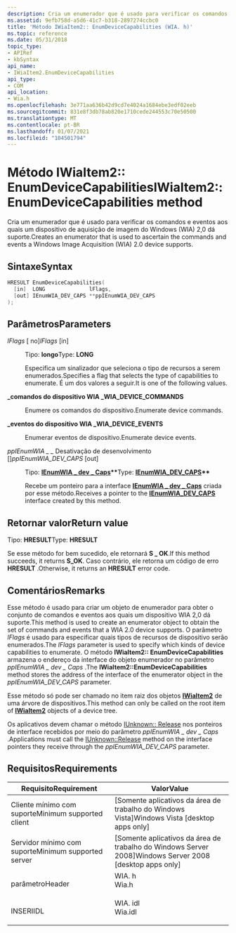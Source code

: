 ```yaml
---
description: Cria um enumerador que é usado para verificar os comandos e eventos aos quais um dispositivo de aquisição de imagem do Windows (WIA) 2,0 dá suporte.
ms.assetid: 9efb758d-a5d6-41c7-b318-2897274ccbc0
title: 'Método IWiaItem2:: EnumDeviceCapabilities (WIA. h)'
ms.topic: reference
ms.date: 05/31/2018
topic_type:
- APIRef
- kbSyntax
api_name:
- IWiaItem2.EnumDeviceCapabilities
api_type:
- COM
api_location:
- Wia.h
ms.openlocfilehash: 3e771aa636b42d9cd7e4024a1684ebe3edf02eeb
ms.sourcegitcommit: 831e8f3db78ab820e1710cede244553c70e50500
ms.translationtype: MT
ms.contentlocale: pt-BR
ms.lasthandoff: 01/07/2021
ms.locfileid: "104501794"
---
```

# <a name="iwiaitem2enumdevicecapabilities-method"></a><span data-ttu-id="d91ec-103">Método IWiaItem2:: EnumDeviceCapabilities</span><span class="sxs-lookup"><span data-stu-id="d91ec-103">IWiaItem2::EnumDeviceCapabilities method</span></span>

<span data-ttu-id="d91ec-104">Cria um enumerador que é usado para verificar os comandos e eventos aos quais um dispositivo de aquisição de imagem do Windows (WIA) 2,0 dá suporte.</span><span class="sxs-lookup"><span data-stu-id="d91ec-104">Creates an enumerator that is used to ascertain the commands and events a Windows Image Acquisition (WIA) 2.0 device supports.</span></span>

## <a name="syntax"></a><span data-ttu-id="d91ec-105">Sintaxe</span><span class="sxs-lookup"><span data-stu-id="d91ec-105">Syntax</span></span>


```C++
HRESULT EnumDeviceCapabilities(
  [in]  LONG              lFlags,
  [out] IEnumWIA_DEV_CAPS **ppIEnumWIA_DEV_CAPS
);
```



## <a name="parameters"></a><span data-ttu-id="d91ec-106">Parâmetros</span><span class="sxs-lookup"><span data-stu-id="d91ec-106">Parameters</span></span>

<dl> <dt>

<span data-ttu-id="d91ec-107">*lFlags* \[ no\]</span><span class="sxs-lookup"><span data-stu-id="d91ec-107">*lFlags* \[in\]</span></span>
</dt> <dd>

<span data-ttu-id="d91ec-108">Tipo: **longo**</span><span class="sxs-lookup"><span data-stu-id="d91ec-108">Type: **LONG**</span></span>

<span data-ttu-id="d91ec-109">Especifica um sinalizador que seleciona o tipo de recursos a serem enumerados.</span><span class="sxs-lookup"><span data-stu-id="d91ec-109">Specifies a flag that selects the type of capabilities to enumerate.</span></span> <span data-ttu-id="d91ec-110">É um dos valores a seguir.</span><span class="sxs-lookup"><span data-stu-id="d91ec-110">It is one of the following values.</span></span>

<dt>

<span id="WIA_DEVICE_COMMANDS"></span><span id="wia_device_commands"></span>

<span data-ttu-id="d91ec-111"><span id="WIA_DEVICE_COMMANDS"></span><span id="wia_device_commands"></span>**\_comandos do dispositivo WIA \_**</span><span class="sxs-lookup"><span data-stu-id="d91ec-111"><span id="WIA_DEVICE_COMMANDS"></span><span id="wia_device_commands"></span>**WIA\_DEVICE\_COMMANDS**</span></span>


</dt> <dd>

<span data-ttu-id="d91ec-112">Enumere os comandos do dispositivo.</span><span class="sxs-lookup"><span data-stu-id="d91ec-112">Enumerate device commands.</span></span>

</dd> <dt>

<span id="WIA_DEVICE_EVENTS"></span><span id="wia_device_events"></span>

<span data-ttu-id="d91ec-113"><span id="WIA_DEVICE_EVENTS"></span><span id="wia_device_events"></span>**\_eventos do dispositivo WIA \_**</span><span class="sxs-lookup"><span data-stu-id="d91ec-113"><span id="WIA_DEVICE_EVENTS"></span><span id="wia_device_events"></span>**WIA\_DEVICE\_EVENTS**</span></span>


</dt> <dd>

<span data-ttu-id="d91ec-114">Enumerar eventos de dispositivo.</span><span class="sxs-lookup"><span data-stu-id="d91ec-114">Enumerate device events.</span></span>

</dd> </dl> </dd> <dt>

<span data-ttu-id="d91ec-115">*ppIEnumWIA \_ \_* Desativação de desenvolvimento \[\]</span><span class="sxs-lookup"><span data-stu-id="d91ec-115">*ppIEnumWIA\_DEV\_CAPS* \[out\]</span></span>
</dt> <dd>

<span data-ttu-id="d91ec-116">Tipo: **[ **IEnumWIA \_ dev \_ Caps**](/windows/desktop/api/wia_xp/nn-wia_xp-ienumwia_dev_caps)\*\***</span><span class="sxs-lookup"><span data-stu-id="d91ec-116">Type: **[**IEnumWIA\_DEV\_CAPS**](/windows/desktop/api/wia_xp/nn-wia_xp-ienumwia_dev_caps)\*\***</span></span>

<span data-ttu-id="d91ec-117">Recebe um ponteiro para a interface [**IEnumWIA \_ dev \_ Caps**](/windows/desktop/api/wia_xp/nn-wia_xp-ienumwia_dev_caps) criada por esse método.</span><span class="sxs-lookup"><span data-stu-id="d91ec-117">Receives a pointer to the [**IEnumWIA\_DEV\_CAPS**](/windows/desktop/api/wia_xp/nn-wia_xp-ienumwia_dev_caps) interface created by this method.</span></span>

</dd> </dl>

## <a name="return-value"></a><span data-ttu-id="d91ec-118">Retornar valor</span><span class="sxs-lookup"><span data-stu-id="d91ec-118">Return value</span></span>

<span data-ttu-id="d91ec-119">Tipo: **HRESULT**</span><span class="sxs-lookup"><span data-stu-id="d91ec-119">Type: **HRESULT**</span></span>

<span data-ttu-id="d91ec-120">Se esse método for bem sucedido, ele retornará **S \_ OK**.</span><span class="sxs-lookup"><span data-stu-id="d91ec-120">If this method succeeds, it returns **S\_OK**.</span></span> <span data-ttu-id="d91ec-121">Caso contrário, ele retorna um código de erro **HRESULT** .</span><span class="sxs-lookup"><span data-stu-id="d91ec-121">Otherwise, it returns an **HRESULT** error code.</span></span>

## <a name="remarks"></a><span data-ttu-id="d91ec-122">Comentários</span><span class="sxs-lookup"><span data-stu-id="d91ec-122">Remarks</span></span>

<span data-ttu-id="d91ec-123">Esse método é usado para criar um objeto de enumerador para obter o conjunto de comandos e eventos aos quais um dispositivo WIA 2,0 dá suporte.</span><span class="sxs-lookup"><span data-stu-id="d91ec-123">This method is used to create an enumerator object to obtain the set of commands and events that a WIA 2.0 device supports.</span></span> <span data-ttu-id="d91ec-124">O parâmetro *lFlags* é usado para especificar quais tipos de recursos de dispositivo serão enumerados.</span><span class="sxs-lookup"><span data-stu-id="d91ec-124">The *lFlags* parameter is used to specify which kinds of device capabilities to enumerate.</span></span> <span data-ttu-id="d91ec-125">O método **IWiaItem2:: EnumDeviceCapabilities** armazena o endereço da interface do objeto enumerador no parâmetro *ppIEnumWIA \_ dev \_ Caps* .</span><span class="sxs-lookup"><span data-stu-id="d91ec-125">The **IWiaItem2::EnumDeviceCapabilities** method stores the address of the interface of the enumerator object in the *ppIEnumWIA\_DEV\_CAPS* parameter.</span></span>

<span data-ttu-id="d91ec-126">Esse método só pode ser chamado no item raiz dos objetos [**IWiaItem2**](-wia-iwiaitem2.md) de uma árvore de dispositivos.</span><span class="sxs-lookup"><span data-stu-id="d91ec-126">This method can only be called on the root item of [**IWiaItem2**](-wia-iwiaitem2.md) objects of a device tree.</span></span>

<span data-ttu-id="d91ec-127">Os aplicativos devem chamar o método [IUnknown:: Release](/windows/win32/api/unknwn/nf-unknwn-iunknown-release) nos ponteiros de interface recebidos por meio do parâmetro *ppIEnumWIA \_ dev \_ Caps* .</span><span class="sxs-lookup"><span data-stu-id="d91ec-127">Applications must call the [IUnknown::Release](/windows/win32/api/unknwn/nf-unknwn-iunknown-release) method on the interface pointers they receive through the *ppIEnumWIA\_DEV\_CAPS* parameter.</span></span>

## <a name="requirements"></a><span data-ttu-id="d91ec-128">Requisitos</span><span class="sxs-lookup"><span data-stu-id="d91ec-128">Requirements</span></span>



| <span data-ttu-id="d91ec-129">Requisito</span><span class="sxs-lookup"><span data-stu-id="d91ec-129">Requirement</span></span> | <span data-ttu-id="d91ec-130">Valor</span><span class="sxs-lookup"><span data-stu-id="d91ec-130">Value</span></span> |
|-------------------------------------|------------------------------------------------------------------------------------|
| <span data-ttu-id="d91ec-131">Cliente mínimo com suporte</span><span class="sxs-lookup"><span data-stu-id="d91ec-131">Minimum supported client</span></span><br/> | <span data-ttu-id="d91ec-132">\[Somente aplicativos da área de trabalho do Windows Vista\]</span><span class="sxs-lookup"><span data-stu-id="d91ec-132">Windows Vista \[desktop apps only\]</span></span><br/>                                     |
| <span data-ttu-id="d91ec-133">Servidor mínimo com suporte</span><span class="sxs-lookup"><span data-stu-id="d91ec-133">Minimum supported server</span></span><br/> | <span data-ttu-id="d91ec-134">\[Somente aplicativos da área de trabalho do Windows Server 2008\]</span><span class="sxs-lookup"><span data-stu-id="d91ec-134">Windows Server 2008 \[desktop apps only\]</span></span><br/>                               |
| <span data-ttu-id="d91ec-135">parâmetro</span><span class="sxs-lookup"><span data-stu-id="d91ec-135">Header</span></span><br/>                   | <dl> <span data-ttu-id="d91ec-136"><dt>WIA. h</dt></span><span class="sxs-lookup"><span data-stu-id="d91ec-136"><dt>Wia.h</dt></span></span> </dl>   |
| <span data-ttu-id="d91ec-137">INSERI</span><span class="sxs-lookup"><span data-stu-id="d91ec-137">IDL</span></span><br/>                      | <dl> <span data-ttu-id="d91ec-138"><dt>WIA. idl</dt></span><span class="sxs-lookup"><span data-stu-id="d91ec-138"><dt>Wia.idl</dt></span></span> </dl> |



 

 

